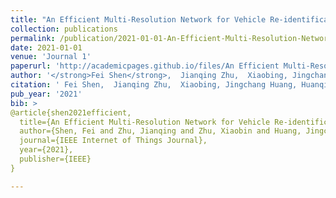 ```yaml
---
title: "An Efficient Multi-Resolution Network for Vehicle Re-identification"
collection: publications
permalink: /publication/2021-01-01-An-Efficient-Multi-Resolution-Network-for-Vehicle-Re-identification
date: 2021-01-01
venue: 'Journal 1'
paperurl: 'http://academicpages.github.io/files/An Efficient Multi-Resolution Network for Vehicle Re-identification.pdf'
author: '</strong>Fei Shen</strong>,  Jianqing Zhu,  Xiaobing, Jingchang Huang, Huanqiang Zeng, Zhen Lei, Canhui Cai'
citation: ' Fei Shen,  Jianqing Zhu,  Xiaobing, Jingchang Huang, Huanqiang Zeng, Zhen Lei, Canhui Cai, &quot;An Efficient Multi-Resolution Network for Vehicle Re-identification.&quot; IOTJ, 2021.'
pub_year: '2021'
bib: >
@article{shen2021efficient,
  title={An Efficient Multi-Resolution Network for Vehicle Re-identification},
  author={Shen, Fei and Zhu, Jianqing and Zhu, Xiaobin and Huang, Jingchang and Zeng, Huanqiang and Lei, Zhen and Cai, Canhui},
  journal={IEEE Internet of Things Journal},
  year={2021},
  publisher={IEEE}
}

---
```

